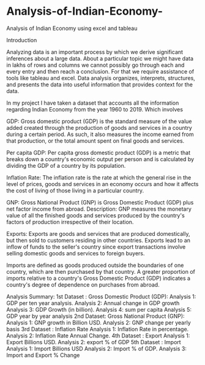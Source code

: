 # Analysis-of-Indian-Economy-
Analysis of Indian Economy using excel and tableau

Introduction

Analyzing data is an important process by which we derive significant inferences about a large data. About a particular topic we might have data in lakhs of rows and columns we cannot possibly go through each and every entry and then reach a conclusion. For that we require assistance of tools like tableau and excel. Data analysis organizes, interprets, structures, and presents the data into useful information that provides context for the data.	

In my project I have taken a dataset that accounts all the information regarding Indian Economy from the year 1960 to 2019. Which involves

GDP: Gross domestic product (GDP) is the standard measure of the value added created through the production of goods and services in a country during a certain period. As such, it also measures the income earned from that production, or the total amount spent on final goods and services.

Per capita GDP: Per capita gross domestic product (GDP) is a metric that breaks down a country's economic output per person and is calculated by dividing the GDP of a country by its population.

Inflation Rate: The inflation rate is the rate at which the general rise in the level of prices, goods and services in an economy occurs and how it affects the cost of living of those living in a particular country.

GNP: Gross National Product (GNP) is Gross Domestic Product (GDP) plus net factor income from abroad. Description: GNP measures the monetary value of all the finished goods and services produced by the country's factors of production irrespective of their location.

Exports:  Exports are goods and services that are produced domestically, but then sold to customers residing in other countries. Exports lead to an inflow of funds to the seller's country since export transactions involve selling domestic goods and services to foreign buyers.

Imports are defined as goods produced outside the boundaries of one country, which are then purchased by that country. A greater proportion of imports relative to a country's Gross Domestic Product (GDP) indicates a country's degree of dependence on purchases from abroad.


Analysis Summary:
1st Dataset : Gross Domestic Product (GDP):
Analysis 1: GDP per ten year analysis.
Analysis 2: Annual change in GDP growth	
Analysis 3: GDP Growth (in billion).
Analysis 4: sum per capita
Analysis 5: GDP year by year analysis
2nd Dataset: Gross National Product (GNP):
Analysis 1: GNP growth in Billion USD.
Analysis 2: GNP change per yearly basis
3rd Dataset : Inflation Rate 
Analysis 1: Inflation Rate in percentage.
Analysis 2: Inflation Rate Annual Change.
4th Dataset : Export
Analysis 1: Export Billions USD.
Analysis 2: export % of GDP
5th Dataset : Import
                Analysis 1: Import Billions USD
Analysis 2: Import % of GDP.
Analysis 3: Import and Export % Change
